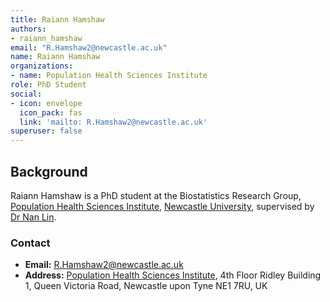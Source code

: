 ```yaml
---
title: Raiann Hamshaw
authors:
- raiann_hamshaw
email: "R.Hamshaw2@newcastle.ac.uk"
name: Raiann Hamshaw
organizations:
- name: Population Health Sciences Institute
role: PhD Student
social:
- icon: envelope
  icon_pack: fas
  link: 'mailto: R.Hamshaw2@newcastle.ac.uk'
superuser: false
---
```


## Background

Raiann Hamshaw is a PhD student at the Biostatistics Research Group, [Population Health Sciences Institute](https://www.ncl.ac.uk/medical-sciences/research/institutes/population-health/), [Newcastle University](https://www.ncl.ac.uk/), supervised by [Dr Nan Lin](/staff/nan_lin).

### Contact

- __Email:__ [R.Hamshaw2@newcastle.ac.uk](mailto:R.Hamshaw2@newcastle.ac.uk)
- __Address:__ [Population Health Sciences Institute](https://www.ncl.ac.uk/medical-sciences/research/institutes/population-health/), 4th Floor Ridley Building 1, Queen Victoria Road, Newcastle upon Tyne NE1 7RU, UK

